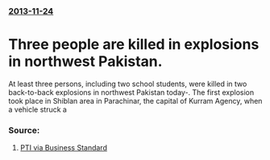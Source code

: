 ### [2013-11-24](/news/2013/11/24/index.md)

# Three people are killed in explosions in northwest Pakistan. 

At least three persons, including two school students, were killed in two back-to-back explosions in northwest Pakistan today-. The first explosion took place in Shiblan area in Parachinar, the capital of Kurram Agency, when a vehicle struck a


### Source:

1. [PTI via Business Standard](http://www.business-standard.com/article/pti-stories/three-killed-in-blasts-in-northwest-pakistan-113112400235_1.html)
